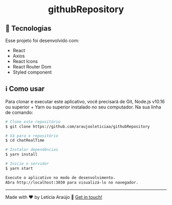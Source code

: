 <h1 align="center">
    githubRepository
</h1>

## :rocket: Tecnologias

Esse projeto foi desenvolvido com:

- React
- Axios
- React Icons
- React Router Dom
- Styled component


## :information_source: Como usar

Para clonar e executar este aplicativo, você precisará de Git, Node.js v10.16 ou superior + Yarn ou superior instalado no seu computador. Na sua linha de comando:

```bash
# Clone este repositório
$ git clone https://github.com/araujooleticiaa/githubRepository

# Vá para o repositório 
$ cd chatRealTime

# Instalar dependências
$ yarn install

# Inicie o servidor
$ yarn start

Execute o aplicativo no modo de desenvolvimento.
Abra http://localhost:3030 para visualizá-lo no navegador.

```
---

Made with ♥ by Letícia Araújo :wave: [Get in touch!](https://www.linkedin.com/in/leticiaa-araujoo/)
